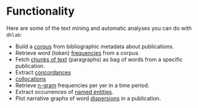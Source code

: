 
# Functionality
<!-- start docs-functionality -->
Here are some of the text mining and automatic analyses you can do with `dhlab`:

- Build a [corpus](#example_corpus) from bibliographic metadata about publications.
- Retrieve word (token) [frequencies](#example_count) from a corpus. 
- Fetch [chunks of text](#example_chunks) (paragraphs) as bag of words from a specific publication.
- Extract [concordances](#example_concordance)
- [collocations](#example_collocations)
- Retrieve [n-gram](#example_ngram) frequencies per yer in a time period.
- Extract occurrences of [named entities](#example_ner).
- Plot narrative graphs of word [dispersions](#example_dispersion) in a publication.
<!-- end docs-functionality -->
